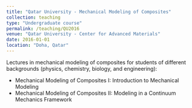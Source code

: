 ```yaml
---
title: "Qatar University - Mechanical Modeling of Composites"
collection: teaching
type: "Undergraduate course"
permalink: /teaching/QU2016
venue: "Qatar University - Center for Advanced Materials"
date: 2016-01-01
location: "Doha, Qatar"
---
```


Lectures in mechanical modeling of composites for students of different backgrounds (physics, chemistry, biology,
and engineering):

* Mechanical Modeling of Composites I: Introduction to Mechanical Modeling
* Mechanical Modeling of Composites II: Modeling in a Continuum Mechanics Framework



